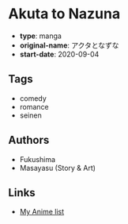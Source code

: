 # Akuta to Nazuna

-   **type**: manga
-   **original-name**: アクタとなずな
-   **start-date**: 2020-09-04

## Tags

-   comedy
-   romance
-   seinen

## Authors

-   Fukushima
-   Masayasu (Story & Art)

## Links

-   [My Anime list](https://myanimelist.net/manga/136929/Akuta_to_Nazuna)
